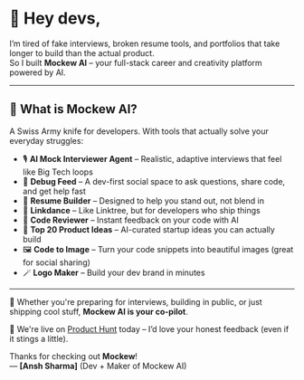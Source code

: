 # 👋 Hey devs,

I’m tired of fake interviews, broken resume tools, and portfolios that take longer to build than the actual product.  
So I built **Mockew AI** – your full-stack career and creativity platform powered by AI.

---

## 🧪 What is Mockew AI?

A Swiss Army knife for developers. With tools that actually solve your everyday struggles:

- 🎙️ **AI Mock Interviewer Agent** – Realistic, adaptive interviews that feel like Big Tech loops  
- 🧵 **Debug Feed** – A dev-first social space to ask questions, share code, and get help fast  
- 📄 **Resume Builder** – Designed to help you stand out, not blend in  
- 🔗 **Linkdance** – Like Linktree, but for developers who ship things  
- 🤖 **Code Reviewer** – Instant feedback on your code with AI  
- 🧠 **Top 20 Product Ideas** – AI-curated startup ideas you can actually build  
- 🖼️ **Code to Image** – Turn your code snippets into beautiful images (great for social sharing)  
- 🪄 **Logo Maker** – Build your dev brand in minutes  

---

🚀 Whether you're preparing for interviews, building in public, or just shipping cool stuff, **Mockew AI is your co-pilot**.

💬 We're live on [Product Hunt](https://www.producthunt.com/products/mockew-ai) today – I’d love your honest feedback (even if it stings a little).


Thanks for checking out **Mockew**!  
— **[Ansh Sharma]** (Dev + Maker of Mockew AI)
